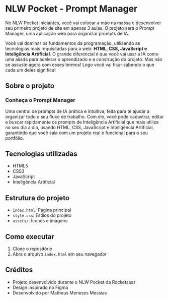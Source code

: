 # NLW Pocket - Prompt Manager

No NLW Pocket Iniciantes, você vai colocar a mão na massa e desenvolver seu primeiro projeto de site em apenas 3 aulas. O projeto será o Prompt Manager, uma aplicação web para organizar prompts de IA.

Você vai dominar os fundamentos da programação, utilizando as tecnologias mais requisitadas para a web: **HTML, CSS, JavaScript e Inteligência Artificial**. O grande diferencial é que você vai usar a IA como uma aliada para acelerar o aprendizado e a construção do projeto. Mas não se assuste agora com esses termos! Logo você vai ficar sabendo o que cada um deles significa!

## Sobre o projeto

### Conheça o Prompt Manager

Uma central de prompts de IA prática e intuitiva, feita para te ajudar a organizar todo o seu fluxo de trabalho. Com ele, você pode cadastrar, editar e buscar rapidamente os prompts de Inteligência Artificial que mais utiliza no seu dia a dia, usando HTML, CSS, JavaScript e Inteligência Artificial, garantindo que você saia com um projeto real e funcional para o seu portfólio.

## Tecnologias utilizadas

- HTML5
- CSS3
- JavaScript
- Inteligência Artificial

## Estrutura do projeto

- `index.html`: Página principal
- `style.css`: Estilos do projeto
- `assets/`: Ícones e imagens

## Como executar

1. Clone o repositório
2. Abra o arquivo `index.html` em seu navegador

## Créditos

- Projeto desenvolvido durante o NLW Pocket da Rocketseat
- Design inspirado no Figma
- Desenvolvido por Matheus Meneses Messias
